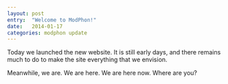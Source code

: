 ```yaml
---
layout: post
entry:	"Welcome to ModPhon!"
date:   2014-01-17
categories: modphon update
---
```


  Today we launched the new website. It is still early days, and there
  remains much to do to make the site everything that we envision.

  Meanwhile, we are. We are here. We are here now. Where are you?
